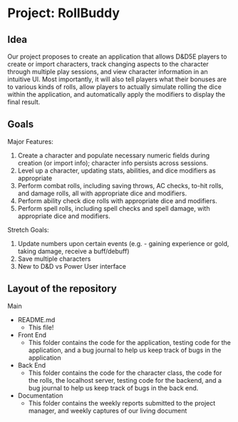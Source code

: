 # Project: RollBuddy


## Idea

Our project proposes to create an application that allows D&D5E players to create or import characters, track changing aspects to the character through multiple play sessions, and view character information in an intuitive UI. Most importantly, it will also tell players what their bonuses are to various kinds of rolls, allow players to actually simulate rolling the dice within the application, and automatically apply the modifiers to display the final result.


## Goals

Major Features:



1. Create a character and populate necessary numeric fields during creation (or import info); character info persists across sessions.
2. Level up a character, updating stats, abilities, and dice modifiers as appropriate
3. Perform combat rolls, including saving throws, AC checks, to-hit rolls, and damage rolls, all with appropriate dice and modifiers.
4. Perform ability check dice rolls with appropriate dice and modifiers.
5. Perform spell rolls, including spell checks and spell damage, with appropriate dice and modifiers.

Stretch Goals:



1. Update numbers upon certain events (e.g. - gaining experience or gold, taking damage, receive a buff/debuff)
2. Save multiple characters
3. New to D&D vs Power User interface


## Layout of the repository 



Main
* README.md
    * This file!
* Front End
    * This folder contains the code for the application, testing code for the application, and a bug journal to help us keep track of bugs in the application
* Back End
    * This folder contains the code for the character class, the code for the rolls, the localhost server, testing code for the backend, and a bug journal to help us keep track of bugs in the back end.
* Documentation
    * This folder contains the weekly reports submitted to the project manager, and weekly captures of our living document

